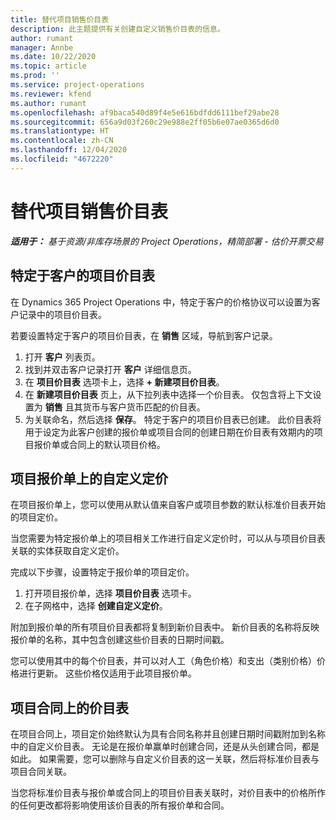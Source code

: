 ```yaml
---
title: 替代项目销售价目表
description: 此主题提供有关创建自定义销售价目表的信息。
author: rumant
manager: Annbe
ms.date: 10/22/2020
ms.topic: article
ms.prod: ''
ms.service: project-operations
ms.reviewer: kfend
ms.author: rumant
ms.openlocfilehash: af9baca540d89f4e5e616bdfdd6111bef29abe28
ms.sourcegitcommit: 656a9d03f260c29e988e2ff05b6e07ae0365d6d0
ms.translationtype: HT
ms.contentlocale: zh-CN
ms.lasthandoff: 12/04/2020
ms.locfileid: "4672220"
---
```

# <a name="override-project-sales-price-lists"></a>替代项目销售价目表

_**适用于：** 基于资源/非库存场景的 Project Operations，精简部署 - 估价开票交易_

## <a name="customer-specific-project-price-lists"></a>特定于客户的项目价目表

在 Dynamics 365 Project Operations 中，特定于客户的价格协议可以设置为客户记录中的项目价目表。

若要设置特定于客户的项目价目表，在 **销售** 区域，导航到客户记录。

1. 打开 **客户** 列表页。
2. 找到并双击客户记录打开 **客户** 详细信息页。
3. 在 **项目价目表** 选项卡上，选择 **+ 新建项目价目表**。
4. 在 **新建项目价目表** 页上，从下拉列表中选择一个价目表。 仅包含将上下文设置为 **销售** 且其货币与客户货币匹配的价目表。
5. 为关联命名，然后选择 **保存**。 特定于客户的项目价目表已创建。 此价目表将用于设定为此客户创建的报价单或项目合同的创建日期在价目表有效期内的项目报价单或合同上的默认项目价格。

## <a name="custom-pricing-on-project-quotes"></a>项目报价单上的自定义定价

在项目报价单上，您可以使用从默认值来自客户或项目参数的默认标准价目表开始的项目定价。

当您需要为特定报价单上的项目相关工作进行自定义定价时，可以从与项目价目表关联的实体获取自定义定价。

完成以下步骤，设置特定于报价单的项目定价。

1. 打开项目报价单，选择 **项目价目表** 选项卡。
2. 在子网格中，选择 **创建自定义定价**。

附加到报价单的所有项目价目表都将复制到新价目表中。 新价目表的名称将反映报价单的名称，其中包含创建这些价目表的日期时间戳。

您可以使用其中的每个价目表，并可以对人工（角色价格）和支出（类别价格）价格进行更新。 这些价格仅适用于此项目报价单。

## <a name="price-lists-on-a-project-contract"></a>项目合同上的价目表

在项目合同上，项目定价始终默认为具有合同名称并且创建日期时间戳附加到名称中的自定义价目表。 无论是在报价单赢单时创建合同，还是从头创建合同，都是如此。 如果需要，您可以删除与自定义价目表的这一关联，然后将标准价目表与项目合同关联。

当您将标准价目表与报价单或合同上的项目价目表关联时，对价目表中的价格所作的任何更改都将影响使用该价目表的所有报价单和合同。
